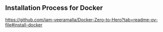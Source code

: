 ## Installation Process for Docker

https://github.com/iam-veeramalla/Docker-Zero-to-Hero?tab=readme-ov-file#install-docker